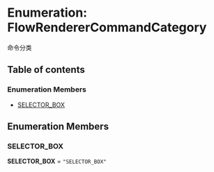 # Enumeration: FlowRendererCommandCategory

命令分类

## Table of contents

### Enumeration Members

* [SELECTOR\_BOX](/auto-docs/fixed-layout-editor/enums/FlowRendererCommandCategory.md#selector_box)

## Enumeration Members

### SELECTOR\_BOX

**SELECTOR\_BOX** = `"SELECTOR_BOX"`

